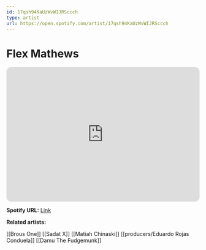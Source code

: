 ```yaml
---
id: 17qsh94KaUzWvWIJRSccch
type: artist
url: https://open.spotify.com/artist/17qsh94KaUzWvWIJRSccch
---
```

# Flex Mathews

<iframe style="border-radius:12px" src="https://open.spotify.com/embed/artist/17qsh94KaUzWvWIJRSccch" width="100%" height="352" frameBorder="0" allowfullscreen="" allow="autoplay; clipboard-write; encrypted-media; fullscreen; picture-in-picture" loading="lazy"></iframe>

**Spotify URL:** [Link](https://open.spotify.com/artist/17qsh94KaUzWvWIJRSccch)

**Related artists:**

[[Brous One]]
[[Sadat X]]
[[Matiah Chinaski]]
[[producers/Eduardo Rojas Conduela]]
[[Damu The Fudgemunk]]
